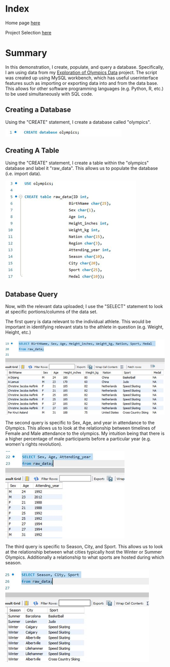 # Index
Home page [here](https://github.com/JAMPS657/Personal_Projects)

Project Selection [here](https://github.com/JAMPS657/Personal_Projects/tree/main/Personal%20Programming%20Projects)

# Summary
In this demonstration, I create, populate, and query a database. Specifically, I am using data from my [Exploration of Olympics Data](https://github.com/JAMPS657/Personal_Projects/tree/main/Personal%20Programming%20Projects/Analysis%20of%20Olympics%20Data) project. The script was created up using MySQL workbench, which has useful userinterface features such as importing or exporting data into and from the data base. This allows for other software programming languages (e.g. Python, R, etc.) to be used simultaneously with SQL code.

## Creating a Database
Using the "CREATE" statement, I create a database called "olympics".

![](Images/Creating_a_database.JPG)

## Creating A Table
Using the "CREATE" statement, I create a table within the "olympics" database and label it "raw_data". This allows us to populate the database (i.e. import data).

![](Images/Using_and_populating_database.JPG)

## Database Query
Now, with the relevant data uploaded; I use the "SELECT" statement to look at specific portions/columns of the data set. 

The first query is data relevant to the individual athlete. This would be important in identifying relevant stats to the athlete in question (e.g. Weight, Height, etc.)

![](Images/Exploring_database.JPG)

The second query is specific to Sex, Age, and year in attendance to the Olympics. This allows us to look at the relationship between timelines of Female and Male attendance to the olympics. My intuition being that there is a higher percentage of male participants before a particular year (e.g. women's rights revolution).

![](Images/Exploring_database2.JPG)

The third query is specific to Season, City, and Sport. This allows us to look at the relationship between what cities typically host the Winter or Summer Olympics. Additionally a relationship to what sports are hosted during which season.

![](Images/Exploring_database3.JPG)
